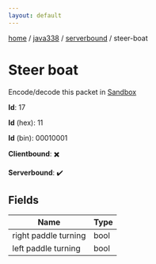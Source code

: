 ```yaml
---
layout: default
---
```


[home](/)  /  [java338](/protocol/java338)  /  [serverbound](/protocol/java338/serverbound)  /  steer-boat

# Steer boat

Encode/decode this packet in [Sandbox](../../../sandbox/java338#serverbound.steer_boat)

**Id**: 17

**Id** (hex): 11

**Id** (bin): 00010001

**Clientbound**: ✖️

**Serverbound**: ✔️

## Fields

Name | Type
---|---
right paddle turning | bool
left paddle turning | bool

